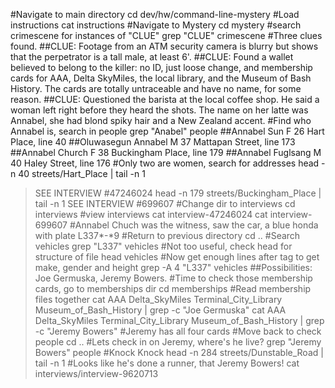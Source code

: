 #Navigate to main directory
cd dev/hw/command-line-mystery
#Load instructions
cat instructions
#Navigate to Mystery
cd mystery
#search crimescene for instances of "CLUE"
grep "CLUE" crimescene
#Three clues found. 
##CLUE: Footage from an ATM security camera is blurry but shows that the perpetrator is a tall male, at least 6'.
##CLUE: Found a wallet believed to belong to the killer: no ID, just loose change, and membership cards for AAA, Delta SkyMiles, the local library, and the Museum of Bash History. The cards are totally untraceable and have no name, for some reason.
##CLUE: Questioned the barista at the local coffee shop. He said a woman left right before they heard the shots. The name on her latte was Annabel, she had blond spiky hair and a New Zealand accent.
#Find who Annabel is, search in people
grep "Anabel" people
##Annabel Sun	F	26	Hart Place, line 40
##Oluwasegun Annabel	M	37	Mattapan Street, line 173
##Annabel Church	F	38	Buckingham Place, line 179
##Annabel Fuglsang	M	40	Haley Street, line 176
#Only two are women, search for addresses
head -n 40 streets/Hart_Place | tail -n 1
>SEE INTERVIEW #47246024
head -n 179 streets/Buckingham_Place | tail -n 1
>SEE INTERVIEW #699607
#Change dir to interviews
cd interviews
#view interviews
cat interview-47246024
cat interview-699607
#Annabel Chuch was the witness, saw the car, a blue honda with plate L337*-*9
#Return to previous directory
cd ..
#Search vehicles
grep "L337" vehicles
#Not too useful, check head for structure of file
head vehicles
#Now get enough lines after tag to get make, gender and height
grep -A 4 "L337" vehicles
##Possibilities: Joe Germuska, Jeremy Bowers. 
#Time to check those membership cards, go to memberships dir
cd memberships
#Read membership files together
cat AAA Delta_SkyMiles Terminal_City_Library Museum_of_Bash_History | grep -c "Joe Germuska"
cat AAA Delta_SkyMiles Terminal_City_Library Museum_of_Bash_History | grep -c "Jeremy Bowers"
#Jeremy has all four cards
#Move back to check people
cd ..
#Lets check in on Jeremy, where's he live?
grep "Jeremy Bowers" people
#Knock Knock
head -n 284 streets/Dunstable_Road | tail -n 1
#Looks like he's done a runner, that Jeremy Bowers!
cat interviews/interview-9620713






